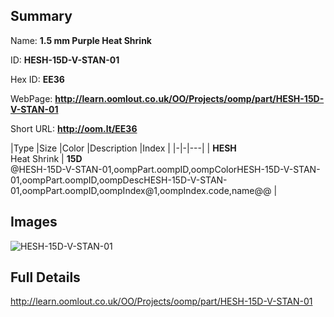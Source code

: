 

## Summary
 
Name: __1.5 mm Purple Heat Shrink__

ID: __HESH-15D-V-STAN-01__

Hex ID: __EE36__

WebPage: __http://learn.oomlout.co.uk/OO/Projects/oomp/part/HESH-15D-V-STAN-01__

Short URL: __http://oom.lt/EE36__


|Type   |Size   |Color   |Description   |Index   |
|-|-|---|
| __HESH__ <br>Heat Shrink  | __15D__<br>@HESH-15D-V-STAN-01,oompPart.oompID,oompColorHESH-15D-V-STAN-01,oompPart.oompID,oompDescHESH-15D-V-STAN-01,oompPart.oompID,oompIndex@1,oompIndex.code,name@@ |


## Images
![HESH-15D-V-STAN-01](http://oomlout.com/oomp-gen/parts/HESH-15D-V-STAN-01/HESH-15D-V-STAN-01_420.jpg)

## Full Details

 http://learn.oomlout.co.uk/OO/Projects/oomp/part/HESH-15D-V-STAN-01

